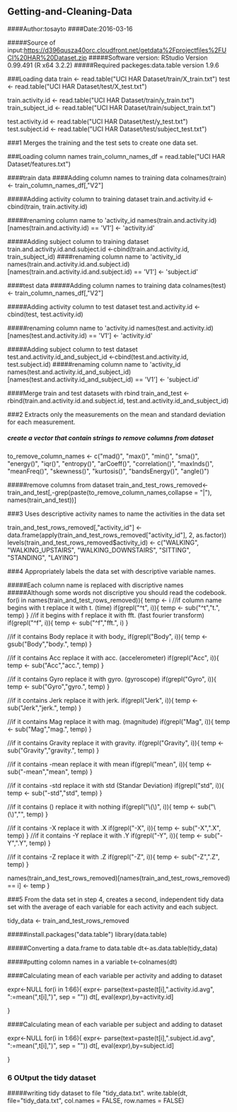 ## Getting-and-Cleaning-Data


####Author:tosayto
####Date:2016-03-16

#####Source of input:https://d396qusza40orc.cloudfront.net/getdata%2Fprojectfiles%2FUCI%20HAR%20Dataset.zip
#####Software version: RStudio Version 0.99.491 (R x64 3.2.2)
#####Required packeges:data.table version 1.9.6

###Loading data
train <- read.table("UCI HAR Dataset/train/X_train.txt")
test <- read.table("UCI HAR Dataset/test/X_test.txt")

train.activity.id <- read.table("UCI HAR Dataset/train/y_train.txt")
train_subject_id <- read.table("UCI HAR Dataset/train/subject_train.txt")

test.activity.id <- read.table("UCI HAR Dataset/test/y_test.txt")
test.subject.id <- read.table("UCI HAR Dataset/test/subject_test.txt")



###1 Merges the training and the test sets to create one data set.

###Loading column names
train_column_names_df = read.table("UCI HAR Dataset/features.txt")

####train data
####Adding column names to training data
colnames(train)<- train_column_names_df[,"V2"]


#####Adding activity column to training dataset
train.and.activity.id <- cbind(train, train.activity.id) 


#####renaming column name to 'activity_id
names(train.and.activity.id)[names(train.and.activity.id) == 'V1'] <- 'activity.id'

#####Adding subject column to training dataset
train.and.activity.id.and.subject.id <-cbind(train.and.activity.id, train_subject_id)
####renaming column name to 'activity_id
names(train.and.activity.id.and.subject.id)[names(train.and.activity.id.and.subject.id) == 'V1'] <- 'subject.id'

####test data
#####Adding column names to training data
colnames(test)<- train_column_names_df[,"V2"]


#####Adding activity column to test dataset
test.and.activity.id <- cbind(test, test.activity.id) 


#####renaming column name to 'activity.id
names(test.and.activity.id)[names(test.and.activity.id) == 'V1'] <- 'activity.id'


#####Adding subject column to test dataset
test.and.activity.id_and_subject_id <-cbind(test.and.activity.id, test.subject.id)
#####renaming column name to 'activity_id
names(test.and.activity.id_and_subject_id)[names(test.and.activity.id_and_subject_id) == 'V1'] <- 'subject.id'

####Merge train and test datasets with rbind
train_and_test <- rbind(train.and.activity.id.and.subject.id, test.and.activity.id_and_subject_id)



###2 Extracts only the measurements on the mean and standard deviation for each measurement.

##### create a vector that contain strings to remove columns from dataset
to_remove_column_names <- c("mad()", "max()", "min()", "sma()", "energy()", "iqr()", "entropy()", "arCoeff()", 
                            "correlation()", "maxInds()", "meanFreq()", "skewness()", "kurtosis()", "bandsEnergy()",
                            "angle()")

#####remove columns from dataset
train_and_test_rows_removed<-train_and_test[,-grep(paste(to_remove_column_names,collapse = "|"), names(train_and_test))]


###3 Uses descriptive activity names to name the activities in the data set


train_and_test_rows_removed[,"activity_id"] <- data.frame(apply(train_and_test_rows_removed["activity_id"], 2, as.factor))
levels(train_and_test_rows_removed$activity_id) <- c("WALKING", "WALKING_UPSTAIRS", "WALKING_DOWNSTAIRS", "SITTING", "STANDING", "LAYING")


###4 Appropriately labels the data set with descriptive variable names.

#####Each column name is replaced with discriptive names
#####Although some words not discriptive you should read the codebook.
for(i in names(train_and_test_rows_removed)){
  temp <- i
  //if column name begins with t replace it with t. (time)
  if(grepl("^t", i)){
    temp <- sub("^t","t.", temp)
  }
  //if it begins with f replace it with fft. (fast fourier transform)
  if(grepl("^f", i)){
    temp <- sub("^f","fft.", i)
  }
  
  //if it contains Body replace it with body_
  if(grepl("Body", i)){
    temp <- gsub("Body","body.", temp)
  }
  
  //if it contains Acc replace it with acc. (accelerometer)
  if(grepl("Acc", i)){
    temp <- sub("Acc","acc.", temp)
  }
  
  //if it contains Gyro replace it with gyro. (gyroscope)
  if(grepl("Gyro", i)){
    temp <- sub("Gyro","gyro.", temp)
  }
  
  //if it contains Jerk replace it with jerk.
  if(grepl("Jerk", i)){
    temp <- sub("Jerk","jerk.", temp)
  }
  
  //if it contains Mag replace it with mag. (magnitude)
  if(grepl("Mag", i)){
    temp <- sub("Mag","mag.", temp)
  }
  
 //if it contains Gravity replace it with gravity.
  if(grepl("Gravity", i)){
    temp <- sub("Gravity","gravity.", temp)
  }
  
  //if it contains -mean replace it with mean
  if(grepl("mean", i)){
    temp <- sub("-mean","mean", temp)
  }
  
  //if it contains -std replace it with std (Standar Deviation)
  if(grepl("std", i)){
    temp <- sub("-std","std", temp)
  }
  
  //if it contains () replace it with nothing
  if(grepl("\\(\\)", i)){
    temp <- sub("\\(\\)","", temp)
  }
  
  //if it contains -X replace it with .X
  if(grepl("-X", i)){
    temp <- sub("-X",".X", temp)
  }
  //if it contains -Y replace it with .Y
  if(grepl("-Y", i)){
    temp <- sub("-Y",".Y", temp)
  }
  
  //if it contains -Z replace it with .Z
  if(grepl("-Z", i)){
    temp <- sub("-Z",".Z", temp)
  }
  
  names(train_and_test_rows_removed)[names(train_and_test_rows_removed) == i] <- temp
}

###5 From the data set in step 4, creates a second, independent tidy data set with the average of each variable for each activity and each subject.

tidy_data <- train_and_test_rows_removed


#####install.packages("data.table")
library(data.table)

#####Converting a data.frame to data.table
dt<-as.data.table(tidy_data)


#####putting colomn names in a variable
t<-colnames(dt)

####Calculating mean of each variable per activity and adding to dataset

expr<-NULL
for(i in 1:66){
   expr<- parse(text=paste(t[i],".activity.id.avg", ":=mean(",t[i],")", sep = ""))
  dt[, eval(expr),by=activity.id]
  
  
}

####Calculating mean of each variable per subject and adding to dataset

expr<-NULL
for(i in 1:66){
  expr<- parse(text=paste(t[i],".subject.id.avg", ":=mean(",t[i],")", sep = ""))
  dt[, eval(expr),by=subject.id]
  
  
}


### 6 OUtput the tidy dataset

#####writing tidy dataset to file "tidy_data.txt".
write.table(dt, file="tidy_data.txt", col.names = FALSE, row.names = FALSE)

